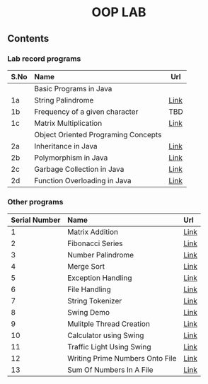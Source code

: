 <h1 align="center">OOP LAB</h1>

## Contents

### Lab record programs

| S.No | Name | Url
|------|:------|--|
||Basic Programs in Java|
| 1a | String Palindrome| [Link](https://github.com/csc-mec/OOPS_lab/blob/main/StringPalindrome.java) |
| 1b | Frequency of a given character | TBD |
| 1c | Matrix Multiplication | [Link](https://github.com/csc-mec/OOPS_lab/blob/main/MatrixMultiplication.java) |
||Object Oriented Programing Concepts|
| 2a | Inheritance in Java | [Link](https://github.com/csc-mec/OOPS_lab/blob/main/InheritanceExample.java) |
| 2b | Polymorphism in Java | [Link](https://github.com/csc-mec/OOPS_lab/blob/main/AbstractClass.java) |
| 2c | Garbage Collection in Java | [Link](https://github.com/csc-mec/OOPS_lab/blob/main/GarbageCollector.java) |
| 2d | Function Overloading in Java | [Link](https://github.com/csc-mec/OOPS_lab/blob/main/FunctionOverloading.java) |

### Other programs

| Serial Number | Name | Url |
|:--------------|:------|:--|
| 1 | Matrix Addition | [Link](https://github.com/csc-mec/OOPS_lab/blob/main/MatrixAddition.java) |
| 2 | Fibonacci Series | [Link](https://github.com/csc-mec/OOPS_lab/blob/main/Fibonacci.java) |
| 3 | Number Palindrome | [Link](https://github.com/csc-mec/OOPS_lab/blob/main/StringPalindrome.java) |
| 4 | Merge Sort | [Link](https://github.com/csc-mec/OOPS_lab/blob/main/MergeSort.java) |
| 5 | Exception Handling | [Link](https://github.com/csc-mec/OOPS_lab/blob/main/ExceptionHandlingDemo.java) |
| 6 | File Handling | [Link](https://github.com/csc-mec/OOPS_lab/blob/main/FileHandling.java) |
| 7 | String Tokenizer | [Link](https://github.com/csc-mec/OOPS_lab/blob/main/StringTokenizerExample.java) |
| 8 | Swing Demo | [Link](https://github.com/csc-mec/OOPS_lab/blob/main/SwingDemo.java) |
| 9 | Mulitple Thread Creation | [Link](https://github.com/csc-mec/OOPS_lab/blob/main/Multiple_thread_creation.java) |
| 10 | Calculator using Swing | [Link](https://github.com/csc-mec/OOPS_lab/blob/main/CalculatorSwing.java) |
| 11 | Traffic Light Using Swing | [Link](https://github.com/csc-mec/OOPS_lab/blob/main/TrafficLightSwing.java) |
| 12 | Writing Prime Numbers Onto File | [Link](https://github.com/csc-mec/OOPS_lab/blob/main/prime_txt.java) |
| 13 | Sum Of Numbers In A File | [Link](https://github.com/csc-mec/OOPS_lab/blob/main/Sum_ofintegers.java) |



